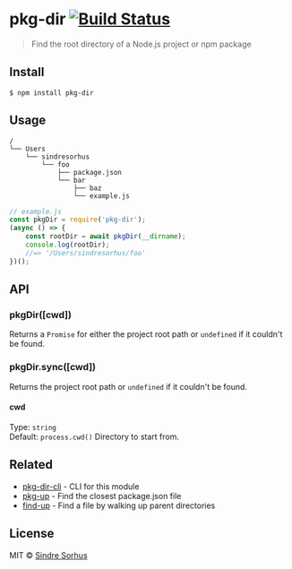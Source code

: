 # pkg-dir [![Build Status](https://travis-ci.org/sindresorhus/pkg-dir.svg?branch=master)](https://travis-ci.org/sindresorhus/pkg-dir)
> Find the root directory of a Node.js project or npm package
## Install
```
$ npm install pkg-dir
```
## Usage
```
/
└── Users
    └── sindresorhus
        └── foo
            ├── package.json
            └── bar
                ├── baz
                └── example.js
```
```js
// example.js
const pkgDir = require('pkg-dir');
(async () => {
	const rootDir = await pkgDir(__dirname);
	console.log(rootDir);
	//=> '/Users/sindresorhus/foo'
})();
```
## API
### pkgDir([cwd])
Returns a `Promise` for either the project root path or `undefined` if it couldn't be found.
### pkgDir.sync([cwd])
Returns the project root path or `undefined` if it couldn't be found.
#### cwd
Type: `string`<br>
Default: `process.cwd()`
Directory to start from.
## Related
- [pkg-dir-cli](https://github.com/sindresorhus/pkg-dir-cli) - CLI for this module
- [pkg-up](https://github.com/sindresorhus/pkg-up) - Find the closest package.json file
- [find-up](https://github.com/sindresorhus/find-up) - Find a file by walking up parent directories
## License
MIT © [Sindre Sorhus](https://sindresorhus.com)
